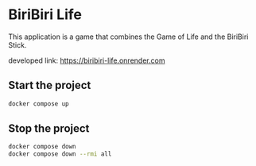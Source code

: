 # BiriBiri Life

This application is a game that combines the Game of Life and the BiriBiri Stick.

developed link: https://biribiri-life.onrender.com

## Start the project
```bash
docker compose up
```

## Stop the project
```bash
docker compose down
docker compose down --rmi all
```
